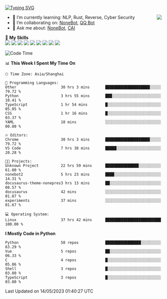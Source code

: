 [![Typing SVG](https://readme-typing-svg.herokuapp.com?size=25&duration=2500&color=8C43EA&vCenter=true&width=200&height=40&lines=Hi+there+%F0%9F%91%8B%F0%9F%8F%BB;I'm+yanyongyu)](https://git.io/typing-svg)

<a href="#">
  <img align="right" src="https://github-readme-stats.vercel.app/api?username=yanyongyu&count_private=true&show_icons=true&bg_color=15,f2f7fd,E0EAFC" />
</a>

- 🌱 I’m currently learning: NLP, Rust, Reverse, Cyber Security
- 👯 I’m collaborating on: [NoneBot](https://github.com/nonebot), [QQ Bot](https://github.com/Mrs4s/go-cqhttp)
- 💬 Ask me about: [NoneBot](https://github.com/nonebot), [CAI](https://github.com/cscs181/CAI)

🌟 **My Skills**  
![](https://img.shields.io/badge/-Python-3e74a2?style=flat-square&logo=Python&logoColor=fff)
![](https://img.shields.io/badge/-Node.js-339933?style=flat-square&logo=Node.js&logoColor=fff)
![](https://img.shields.io/badge/-Vue-4fc08d?style=flat-square&logo=Vue.js&logoColor=fff)
![](https://img.shields.io/badge/-React-2d98ce?style=flat-square&logo=React&logoColor=fff)
![](https://img.shields.io/badge/-Docker-2496ED?style=flat-square&logo=Docker&logoColor=fff)
![](https://img.shields.io/badge/-Linux-000000?style=flat-square&logo=Linux&logoColor=fff)
![](https://img.shields.io/badge/-MySQL-4479A1?style=flat-square&logo=MySQL&logoColor=fff)
![](https://img.shields.io/badge/-Redis-DC382D?style=flat-square&logo=Redis&logoColor=fff)
![](https://img.shields.io/badge/-MongoDB-47A248?style=flat-square&logo=MongoDB&logoColor=fff)

<!--START_SECTION:waka-->
![Code Time](http://img.shields.io/badge/Code%20Time-4%2C029%20hrs%2040%20mins-blue)

📊 **This Week I Spent My Time On** 

```text
🕑︎ Time Zone: Asia/Shanghai

💬 Programming Languages: 
Other                    30 hrs 3 mins       ████████████████████░░░░░   79.72 % 
Python                   3 hrs 55 mins       ███░░░░░░░░░░░░░░░░░░░░░░   10.41 % 
TypeScript               1 hr 54 mins        █░░░░░░░░░░░░░░░░░░░░░░░░   05.05 % 
CSS                      1 hr 16 mins        █░░░░░░░░░░░░░░░░░░░░░░░░   03.37 % 
YAML                     18 mins             ░░░░░░░░░░░░░░░░░░░░░░░░░   00.80 % 

🔥 Editors: 
Chrome                   30 hrs 3 mins       ████████████████████░░░░░   79.72 % 
VS Code                  7 hrs 38 mins       █████░░░░░░░░░░░░░░░░░░░░   20.28 % 

🐱‍💻 Projects: 
Unknown Project          22 hrs 59 mins      ███████████████░░░░░░░░░░   61.00 % 
nonebot2                 5 hrs 23 mins       ████░░░░░░░░░░░░░░░░░░░░░   14.31 % 
docusaurus-theme-nonepres3 hrs 13 mins       ██░░░░░░░░░░░░░░░░░░░░░░░   08.57 % 
docusaurus               42 mins             ░░░░░░░░░░░░░░░░░░░░░░░░░   01.87 % 
experiments              37 mins             ░░░░░░░░░░░░░░░░░░░░░░░░░   01.67 % 

💻 Operating System: 
Linux                    37 hrs 42 mins      █████████████████████████   100.00 % 
```

**I Mostly Code in Python** 

```text
Python                   50 repos            ████████████████░░░░░░░░░   63.29 % 
Vue                      5 repos             ██░░░░░░░░░░░░░░░░░░░░░░░   06.33 % 
C                        4 repos             █░░░░░░░░░░░░░░░░░░░░░░░░   05.06 % 
Shell                    3 repos             █░░░░░░░░░░░░░░░░░░░░░░░░   03.80 % 
TypeScript               3 repos             █░░░░░░░░░░░░░░░░░░░░░░░░   03.80 % 
```




 Last Updated on 14/05/2023 01:40:27 UTC
<!--END_SECTION:waka-->
